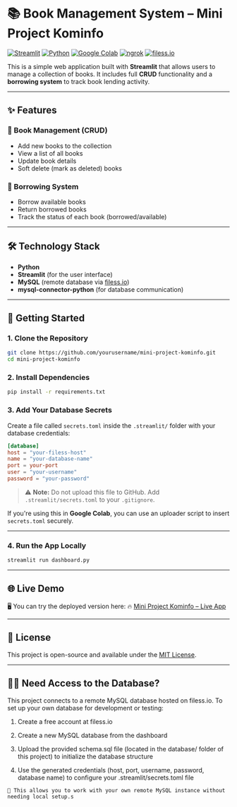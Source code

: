 
# 📚 Book Management System – Mini Project Kominfo

[![Streamlit](https://img.shields.io/badge/Streamlit-0E1117?style=for-the-badge&logo=streamlit&logoColor=FF4B4B)](https://streamlit.io)
[![Python](https://img.shields.io/badge/Python-3.9+-blue?style=for-the-badge&logo=python&logoColor=white)](https://www.python.org/)
[![Google Colab](https://img.shields.io/badge/Colab-Notebooks-F9AB00?style=for-the-badge&logo=googlecolab&logoColor=white)](https://colab.research.google.com/)
[![ngrok](https://img.shields.io/badge/ngrok-Secure%20Tunnels-1F1F1F?style=for-the-badge&logo=ngrok&logoColor=white)](https://ngrok.com)
[![filess.io](https://img.shields.io/badge/filess.io-MySQL%20Hosting-16A085?style=for-the-badge)](https://filess.io)

This is a simple web application built with **Streamlit** that allows users to manage a collection of books. It includes full **CRUD** functionality and a **borrowing system** to track book lending activity.

---

## ✨ Features

### 📘 Book Management (CRUD)
- Add new books to the collection  
- View a list of all books  
- Update book details  
- Soft delete (mark as deleted) books  

### 🔄 Borrowing System
- Borrow available books  
- Return borrowed books  
- Track the status of each book (borrowed/available)

---

## 🛠️ Technology Stack

- **Python**
- **Streamlit** (for the user interface)
- **MySQL** (remote database via [filess.io](https://filess.io))
- **mysql-connector-python** (for database communication)

---

## 🚀 Getting Started

### 1. Clone the Repository

```bash
git clone https://github.com/yourusername/mini-project-kominfo.git
cd mini-project-kominfo
```

### 2. Install Dependencies

```bash
pip install -r requirements.txt
```

### 3. Add Your Database Secrets

Create a file called `secrets.toml` inside the `.streamlit/` folder with your database credentials:

```toml
[database]
host = "your-filess-host"
name = "your-database-name"
port = your-port
user = "your-username"
password = "your-password"
```

> ⚠️ **Note:** Do not upload this file to GitHub. Add `.streamlit/secrets.toml` to your `.gitignore`.

If you're using this in **Google Colab**, you can use an uploader script to insert `secrets.toml` securely.

---

### 4. Run the App Locally

```bash
streamlit run dashboard.py
```

---

## 🌐 Live Demo

🖥️ You can try the deployed version here: 🔥 [Mini Project Kominfo – Live App](https://mini-project-kominfo-1-xouthdkhsbxf2dtyxhtsi4.streamlit.app/)

---

## 📄 License

This project is open-source and available under the [MIT License](LICENSE).

---

## 🙋‍♀️ Need Access to the Database?

This project connects to a remote MySQL database hosted on filess.io.
To set up your own database for development or testing:

1. Create a free account at filess.io

2. Create a new MySQL database from the dashboard

3. Upload the provided schema.sql file (located in the database/ folder of this project) to initialize the database structure

4. Use the generated credentials (host, port, username, password, database name) to configure your .streamlit/secrets.toml file

```
🔐 This allows you to work with your own remote MySQL instance without needing local setup.s